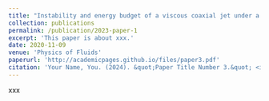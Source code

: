 ```yaml
---
title: "Instability and energy budget of a viscous coaxial jet under a radial thermal field"
collection: publications
permalink: /publication/2023-paper-1
excerpt: 'This paper is about xxx.'
date: 2020-11-09
venue: 'Physics of Fluids'
paperurl: 'http://academicpages.github.io/files/paper3.pdf'
citation: 'Your Name, You. (2024). &quot;Paper Title Number 3.&quot; <i>GitHub Journal of Bugs</i>. 1(3).'
---
```

xxx
